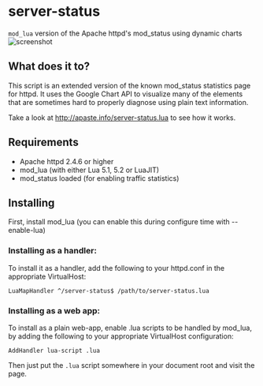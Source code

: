 server-status
=============

`mod_lua` version of the Apache httpd's mod_status using dynamic charts
![screenshot](http://www.humbedooh.com/images/serverstatus.png?foo)

## What does it to? ##
This script is an extended version of the known mod_status statistics page for httpd.
It uses the Google Chart API to visualize many of the elements that are sometimes hard 
to properly diagnose using plain text information.

Take a look at http://apaste.info/server-status.lua to see how it works.

## Requirements ##
* Apache httpd 2.4.6 or higher
* mod_lua (with either Lua 5.1, 5.2 or LuaJIT)
* mod_status loaded (for enabling traffic statistics)

## Installing ##
First, install mod_lua (you can enable this during configure time with --enable-lua)

### Installing as a handler:
To install it as a handler, add the following to your httpd.conf in the appropriate VirtualHost:

    LuaMapHandler ^/server-status$ /path/to/server-status.lua
    
### Installing as a web app:
To install as a plain web-app, enable .lua scripts to be handled by mod_lua, by adding the following 
to your appropriate VirtualHost configuration:

    AddHandler lua-script .lua

Then just put the `.lua` script somewhere in your document root and visit the page.
